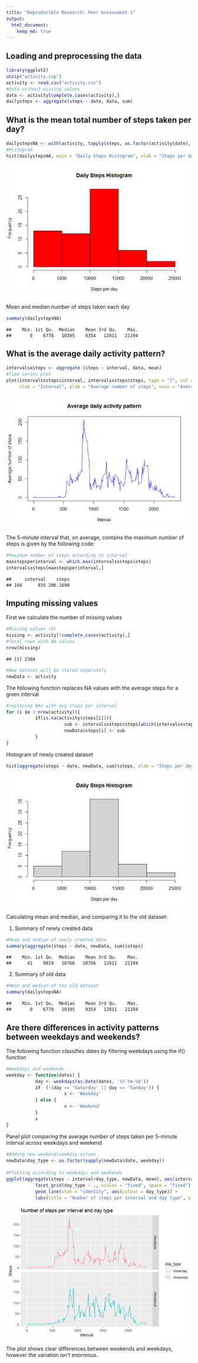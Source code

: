 ```yaml
---
title: "Reproducible Research: Peer Assessment 1"
output: 
  html_document:
    keep_md: true
---
```



## Loading and preprocessing the data

```r
library(ggplot2)
unzip("activity.zip")
activity <- read.csv("activity.csv")
#Data without missing values
data <- activity[complete.cases(activity),]
dailysteps <- aggregate(steps ~ date, data, sum)
```


## What is the mean total number of steps taken per day?


```r
dailystepsNA <- with(activity, tapply(steps, as.factor(activity$date), sum, na.rm = T))
#Histogram
hist(dailystepsNA, main = "Daily Steps Histogram", xlab = "Steps per day", col = "red")
```

![](PA1_template_files/figure-html/unnamed-chunk-2-1.png)<!-- -->

Mean and median number of steps taken each day  

```r
summary(dailystepsNA)
```

```
##    Min. 1st Qu.  Median    Mean 3rd Qu.    Max. 
##       0    6778   10395    9354   12811   21194
```


## What is the average daily activity pattern?

```r
intervalsxsteps <- aggregate (steps ~ interval, data, mean)
#Time series plot
plot(intervalsxsteps$interval, intervalsxsteps$steps, type = "l", col = "blue",
     xlab = "Interval", ylab = "Average number of steps", main = "Average daily activity pattern")
```

![](PA1_template_files/figure-html/unnamed-chunk-4-1.png)<!-- -->

The 5-minute interval that, on average, contains the maximum number of steps is given by  the following code:  

```r
#Maximum number of steps according to interval 
maxstepsperinterval <- which.max(intervalsxsteps$steps)
intervalsxsteps[maxstepsperinterval,]
```

```
##     interval    steps
## 104      835 206.1698
```


## Imputing missing values

First we calculate the number of missing values

```r
#Missing values (6)
missing <- activity[!complete.cases(activity),]
#Total rows with NA values
nrow(missing)
```

```
## [1] 2304
```

```r
#New dataset will be stored separately
newData <- activity
```


The following function replaces NA values with the average steps for a given interval 

```r
#replacing NAs with avg steps per interval
for (i in 1:nrow(activity)){
           if(is.na(activity$steps[i])){
                      sub <- intervalsxsteps$steps[which(intervalsxsteps$interval == activity$interval[i])]
                      newData$steps[i] <- sub
           }
}
```

Histogram of newly created dataset

```r
hist(aggregate(steps ~ date, newData, sum)$steps, xlab = "Steps per day", main = "Daily Steps Histogram")
```

![](PA1_template_files/figure-html/unnamed-chunk-8-1.png)<!-- -->

Calculating mean and median, and comparing it to the old dataset:  

1. Summary of newly created data

```r
#Mean and median of newly created data
summary(aggregate(steps ~ date, newData, sum)$steps)
```

```
##    Min. 1st Qu.  Median    Mean 3rd Qu.    Max. 
##      41    9819   10766   10766   12811   21194
```

2. Summary of old data

```r
#Mean and median of the old dataset
summary(dailystepsNA)
```

```
##    Min. 1st Qu.  Median    Mean 3rd Qu.    Max. 
##       0    6778   10395    9354   12811   21194
```


## Are there differences in activity patterns between weekdays and weekends?

The following function classifies dates by filtering weekdays using the if() function 

```r
#Weekdays and weekends
weekday <- function(dates) {
           day <- weekdays(as.Date(dates, '%Y-%m-%d'))
           if  (!(day == 'Saturday' || day == 'Sunday')) {
                      x <- 'Weekday'
           } else {
                      x <- 'Weekend'
           }
           x
}
```

Panel plot comparing the average number of steps taken per 5-minute interval across weekdays and weekend

```r
#Adding new weekend/weekday column
newData$day_type <- as.factor(sapply(newData$date, weekday))

#Plotting according to weekdays and weekends
ggplot(aggregate(steps ~ interval+day_type, newData, mean), aes(interval, steps)) +
           facet_grid(day_type ~ ., scales = "fixed", space = "fixed") +
           geom_line(stat = "identity", aes(colour = day_type)) + 
           labs(title = "Number of steps per interval and day type", x = "Interval", y = "Steps")
```

![](PA1_template_files/figure-html/unnamed-chunk-12-1.png)<!-- -->

The plot shows clear differences between weekends and weekdays, however the variation isn't enormous.
